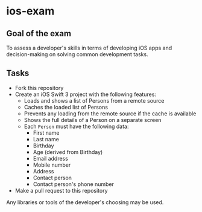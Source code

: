 # ios-exam

## Goal of the exam ##
To assess a developer's skills in terms of developing iOS apps and decision-making on solving common development tasks.

## Tasks ##

- Fork this repository
- Create an iOS Swift 3 project with the following features:
    - Loads and shows a list of Persons from a remote source
    - Caches the loaded list of Persons
    - Prevents any loading from the remote source if the cache is available
    - Shows the full details of a Person on a separate screen
    - Each `Person` must have the following data:
        - First name
        - Last name
        - Birthday
        - Age (derived from Birthday)
        - Email address
        - Mobile number
        - Address
        - Contact person
        - Contact person's phone number
- Make a pull request to this repository

Any libraries or tools of the developer's choosing may be used.
